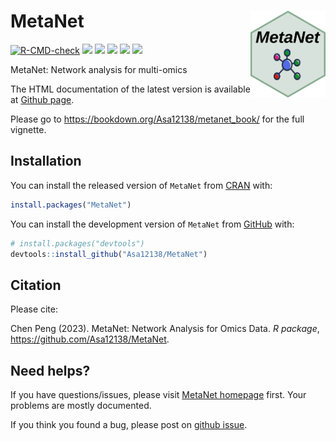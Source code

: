 
<!-- README.md is generated from README.Rmd. Please edit that file -->

# MetaNet <img src="man/figures/MetaNet.png" align="right" width="120" />

<!-- badges: start -->

[![R-CMD-check](https://github.com/Asa12138/MetaNet/actions/workflows/R-CMD-check.yaml/badge.svg)](https://github.com/Asa12138/MetaNet/actions/workflows/R-CMD-check.yaml)
[![](https://img.shields.io/badge/blog-@asa-blue.svg)](https://asa-blog.netlify.app/)
[![](http://cranlogs.r-pkg.org/badges/grand-total/MetaNet)](https://cran.r-project.org/package=MetaNet)
[![](http://cranlogs.r-pkg.org/badges/last-month/MetaNet)](https://cran.r-project.org/package=MetaNet)
[![](https://www.r-pkg.org/badges/version/MetaNet?color=green)](https://cran.r-project.org/package=MetaNet)
[![](https://img.shields.io/badge/devel%20version-0.1.3-green.svg)](https://github.com/Asa12138/MetaNet)
<!-- badges: end -->

MetaNet: Network analysis for multi-omics

The HTML documentation of the latest version is available at [Github
page](https://asa12138.github.io/MetaNet/).

Please go to <https://bookdown.org/Asa12138/metanet_book/> for the full
vignette.

## Installation

You can install the released version of `MetaNet` from
[CRAN](https://CRAN.R-project.org) with:

``` r
install.packages("MetaNet")
```

You can install the development version of `MetaNet` from
[GitHub](https://github.com/) with:

``` r
# install.packages("devtools")
devtools::install_github("Asa12138/MetaNet")
```

## Citation

Please cite:

Chen Peng (2023). MetaNet: Network Analysis for Omics Data. *R package*,
<https://github.com/Asa12138/MetaNet>.

## Need helps?

If you have questions/issues, please visit [MetaNet
homepage](https://github.com/Asa12138/MetaNet) first. Your problems are
mostly documented.

If you think you found a bug, please post on [github
issue](https://github.com/Asa12138/MetaNet/issues).
